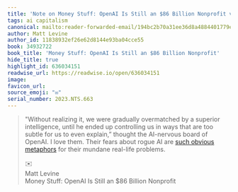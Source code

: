 ```yaml
---
title: 'Note on Money Stuff: OpenAI Is Still an $86 Billion Nonprofit via Matt Levine'
tags: ai capitalism
canonical: mailto:reader-forwarded-email/194bc2b70a31ee36d8a4884401779ed2
author: Matt Levine
author_id: 11838932ef26e62d8144e93ba04cce55
book: 34932722
book_title: 'Money Stuff: OpenAI Is Still an $86 Billion Nonprofit'
hide_title: true
highlight_id: 636034151
readwise_url: https://readwise.io/open/636034151
image:
favicon_url:
source_emoji: "✉️"
serial_number: 2023.NTS.663
---
```

> "Without realizing it, we were gradually overmatched by a superior intelligence, until he ended up controlling us in ways that are too subtle for us to even explain,” thought the AI-nervous board of OpenAI. I love them. Their fears about rogue AI are [such obvious metaphors](https://link.mail.bloombergbusiness.com/click/33498739.418129/aHR0cHM6Ly93d3cuYmxvb21iZXJnLmNvbS9vcGluaW9uL2FydGljbGVzLzIwMjMtMTEtMjAvd2hvLWNvbnRyb2xzLW9wZW5haT9jbXBpZD1CQkQxMTI3MjNfTU9ORVlTVFVGRiZ1dG1fbWVkaXVtPWVtYWlsJnV0bV9zb3VyY2U9bmV3c2xldHRlciZ1dG1fdGVybT0yMzExMjcmdXRtX2NhbXBhaWduPW1vbmV5c3R1ZmY/63b6506f00dc2a96fe05ce2cC0965c1c1) for their mundane real-life problems.
> <div class="quoteback-footer"><div class="quoteback-avatar"><span class="mini-emoji"> ✉️</span></div><div class="quoteback-metadata"><div class="metadata-inner"><span style="display:none">FROM:</span><div aria-label="Matt Levine" class="quoteback-author"> Matt Levine</div><div aria-label="Money Stuff: OpenAI Is Still an $86 Billion Nonprofit" class="quoteback-title"> Money Stuff: OpenAI Is Still an $86 Billion Nonprofit</div></div></div></div>
